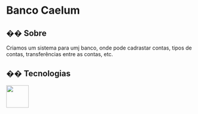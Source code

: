 <h1>Banco Caelum</h1>

<h2>�� Sobre</h2>
<p>Criamos um sistema para umj banco, onde pode cadrastar contas, tipos de contas, transferências entre as contas, etc.</p>

## �� Tecnologias
<div>
 <img src="https://cdn.jsdelivr.net/gh/devicons/devicon/icons/java/java-original-wordmark.svg" width="60" height="60"/> 
</div>
